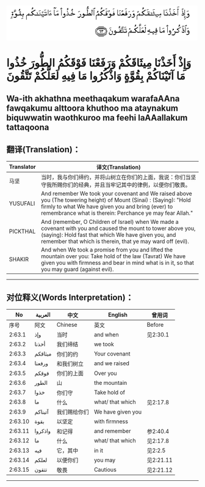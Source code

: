![002:063](images/002_063.gif)

#  وَإِذْ أَخَذْنَا مِيثَاقَكُمْ وَرَفَعْنَا فَوْقَكُمُ الطُّورَ خُذُوا مَا آتَيْنَاكُمْ بِقُوَّةٍ وَاذْكُرُوا مَا فِيهِ لَعَلَّكُمْ تَتَّقُونَ 

## Wa-ith akhathna meethaqakum warafaAAna fawqakumu alttoora khuthoo ma ataynakum biquwwatin waothkuroo ma feehi laAAallakum tattaqoona

## 翻译(Translation)：

| Translator | 译文(Translation)                                            |
| ---------- | ------------------------------------------------------------ |
| 马坚       | 当时，我与你们缔约，并将山树立在你们的上面，我说：你们当坚守我所赐你们的经典，并且当牢记其中的律例，以便你们敬畏。 |
| YUSUFALI   | And remember We took your covenant and We raised above you (The towering height) of Mount (Sinai) : (Saying): "Hold firmly to what We have given you and bring (ever) to remembrance what is therein: Perchance ye may fear Allah." |
| PICKTHAL   | And (remember, O Children of Israel) when We made a covenant with you and caused the mount to tower above you, (saying): Hold fast that which We have given you, and remember that which is therein, that ye may ward off (evil). |
| SHAKIR     | And when We took a promise from you and lifted the mountain over you: Take hold of the law (Tavrat) We have given you with firmness and bear in mind what is in it, so that you may guard (against evil). |

---

## 对位释义(Words Interpretation)：

| No      | العربية | 中文         | English           | 曾用词    |
| ------- | ------- | ------------ | ----------------- | --------- |
| 序号    | 阿文    | Chinese      | 英文              | Before    |
| 2:63.1  | وإذ     | 当时         | and when          | 见2:30.1  |
| 2:63.2  | أخذنا   | 我们缔结     | we took           |           |
| 2:63.3  | ميثاقكم | 你们的约     | Your covenant     |           |
| 2:63.4  | ورفعنا  | 和我们树立   | and we raised     |           |
| 2:63.5  | فوقكم   | 你们的上面   | Over you          |           |
| 2:63.6  | الطور   | 山           | the mountain      |           |
| 2:63.7  | خذوا    | 你们守       | Take hold of      |           |
| 2:63.8  | ما      | 什么         | what/ that which  | 见2:17.8  |
| 2:63.9  | آتيناكم | 我们赐给你们 | We have given you |           |
| 2:63.10 | بقوة    | 以坚定       | with firmness     |           |
| 2:63.11 | واذكروا | 和记得       | and remember      | 参2:40.4  |
| 2:63.12 | ما      | 什么         | what/ that which  | 见2:17.8  |
| 2:63.13 | فيه     | 它，其中     | in it             | 见2:2.5   |
| 2:63.14 | لعلكم   | 以便你们     | you may           | 见2:21.11 |
| 2:63.15 | تتقون   | 敬畏         | Cautious          | 见2:21.12 |

---
